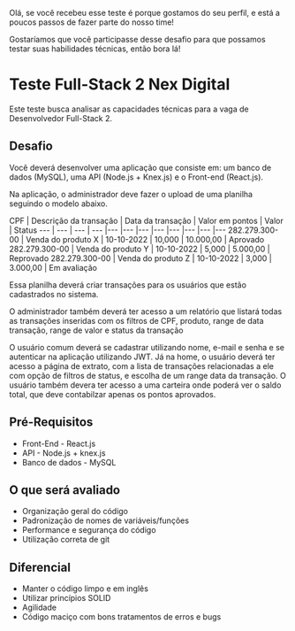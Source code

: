 Olá, se você recebeu esse teste é porque gostamos do seu perfil, e está a poucos 
passos de fazer parte do nosso time!

Gostaríamos que você participasse desse desafio para que possamos testar suas habilidades técnicas, então bora lá!

# Teste Full-Stack 2 Nex Digital
Este teste busca analisar as capacidades técnicas para a vaga de Desenvolvedor Full-Stack 2.

## Desafio
Você deverá desenvolver uma aplicação que consiste em: um banco de dados (MySQL), uma API (Node.js + Knex.js) e o Front-end (React.js). 

Na aplicação, o administrador deve fazer o upload de uma planilha seguindo o modelo abaixo.

CPF | Descrição da transação | Data da transação | Valor em pontos | Valor | Status
--- | --- | --- | --- |--- |--- |--- |--- |--- |--- |--- |---
282.279.300-00 | Venda do produto X | 10-10-2022 | 10,000 | 10.000,00 | Aprovado
282.279.300-00 | Venda do produto Y | 10-10-2022 | 5,000 | 5.000,00 | Reprovado
282.279.300-00 | Venda do produto Z | 10-10-2022 | 3,000 | 3.000,00 | Em avaliação

Essa planilha deverá criar transações para os usuários que estão cadastrados no sistema.

O administrador também deverá ter acesso a um relatório que listará todas as transações inseridas com os filtros de CPF, produto, range de data transação, range de valor e status da transação

O usuário comum deverá se cadastrar utilizando nome, e-mail e senha e se autenticar na aplicação utilizando JWT. Já na home, o usuário deverá ter acesso a página de extrato, com a lista de transações relacionadas a ele com opção de filtros de status, e escolha de um range data da transação. O usuário também devera ter acesso a uma carteira onde poderá ver o saldo total, que deve contabilzar apenas os pontos aprovados.

## Pré-Requisitos

- Front-End - React.js
- API - Node.js + knex.js
- Banco de dados - MySQL

## O que será avaliado

- Organização geral do código
- Padronização de nomes de variáveis/funções
- Performance e segurança do código
- Utilização correta de git

## Diferencial

- Manter o código limpo e em inglês 
- Utilizar princípios SOLID
- Agilidade
- Código maciço com bons tratamentos de erros e bugs	
